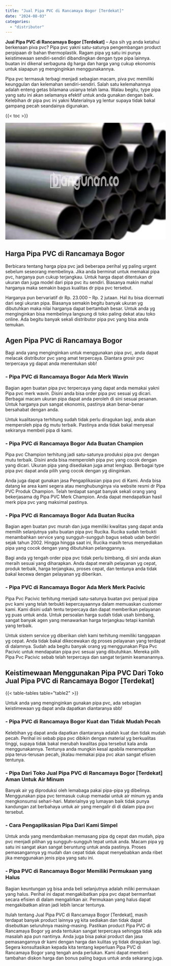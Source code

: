 ```yaml
---
title: "Jual Pipa PVC di Rancamaya Bogor [Terdekat]"
date: "2024-08-03"
categories: 
  - "distributor"
---
```


**Jual Pipa PVC di Rancamaya Bogor \[Terdekat\]** – Apa sih yg anda ketahui berkenaan piva pvc? Pipa pvc yakni satu-satunya pengembangan product perpipaan dr bahan thermoplastik. Ragam pipa yg satu ini punya keistimewaan sendiri-sendiri dibandingkan dengan type pipa lainnya. buatan ini dikenal serbaguna dg harga dan harga yang cukup ekonomis untuk siapapun yg menginginkan menggunakannya.

Pipa pvc termasuk terbagi menjadi sebagian macam, piva pvc memiliki keunggulan dan kelemahan sendiri-sendiri. Salah satu kelemahannya adalah enteng getas bilamana usianya telah lama. Walau begitu, type pipa yang satu ini akan selamanya efektif untuk anda gunakan dengan baik. Kelebihan dr pipa pvc ini yakni Materialnya yg lentur supaya tidak bakal gampang pecah seandainya digunakan.

{{< toc >}}

![Jual Pipa PVC di Rancamaya Bogor [Terdekat]](/images/jaul-pipa-pvc-39.png)

## Harga Pipa PVC di Rancamaya Bogor

Berbicara tentang harga pipa pvc jadi beberapa perihal yg paling urgent sebelum seseorang membelinya. Jika anda berminat untuk memakai pipa pvc, harganya pun cukup terjangkau. Untuk harga dapat ditentukan dr ukuran dan juga model dari pipa pvc itu sendiri. Biasanya makin mahal harganya maka semakin bagus kualitas dr pipa pvc tersebut.

Harganya pun bervariatif dr Rp. 23.000 – Rp. 2 jutaan. Hal itu bisa dicermati dari segi ukuran pipa. Biasanya semakin begitu banyak ukuran yg dibutuhkan maka nilai harganya dapat bertambah besar. Untuk anda yg menginginkan bisa membelinya langsung di toko paling dekat atau toko online. Ada begitu banyak sekali distributor pipa pvc yang bisa anda temukan.

## Agen Pipa PVC di Rancamaya Bogor

Bagi anda yang menginginkan untuk menggunakan pipa pvc, anda dapat melacak distributor pvc yang amat terpercaya. Diantara grosir pvc terpercaya yg dapat anda menentukan sbb!

### \- Pipa PVC di Rancamaya Bogor Ada Merk Wavin

Bagian agen buatan pipa pvc terpercaya yang dapat anda memakai yakni Pipa pvc merk wavin. Disini anda bisa order pipa pvc sesuai yg dicari. Berbagai macam ukuran pipa dapat anda peroleh di sini sesuai pesanan. Untuk harganya pun sangat ekonomis, pastinya akan benar-benar bersahabat dengan anda.

Untuk kualitasnya terhitung sudah tidak perlu diragukan lagi, anda akan memperoleh pipa dg mutu terbaik. Pastinya anda tidak bakal menyesal sekiranya membeli pipa di kami.

### \- Pipa PVC di Rancamaya Bogor Ada Buatan Champion

Pipa pvc Champion terhitung jadi satu-satunya produksi pipa pvc dengan mutu terbaik. Disini anda bisa memperoleh pipa pvc yang cocok dengan yang dicari. Ukuran pipa yang disediakan juga amat lengkap. Berbagai type pipa pvc dapat anda pilih yang cocok dengan yg diinginkan.

Anda juga dapat gunakan jasa Pengaplikasian pipa pvc di Kami. Anda bisa datang ke area kami segera atau menghubunginya via website resmi dr Pipa PVC Produk Champion. Telah terdapat sangat banyak sekali orang yang bekerjasama dg Pipa PVC Merk Champion. Anda dapat mendapatkan hasil merk pipa pvc yang maksimal pastinya.

### \- Pipa PVC di Rancamaya Bogor Ada Buatan Rucika

Bagian agen buatan pvc murah dan juga memiliki kwalitas yang dapat anda memilih selanjutnya yaitu buatan pipa pvc Rucika. Rucika sudah terbukti menambahkan service yang sungguh-sungguh bagus sebab udah berdiri sejak tahun 2002. Hingga hingga saat ini, Rucika masih terus menyediakan pipa yang cocok dengan yang dibutuhkan pelanggannya.

Bagi anda yg tengah order pipa pvc tidak perlu bimbang, di sini anda akan meraih sesuai yang diharapkan. Anda dapat meraih pelayanan yg cepat, produk terbaik, harga terjangkau, proses cepat, dan tentunya anda tidak bakal kecewa dengan pelayanan yg diberikan.

### \- Pipa PVC di Rancamaya Bogor Ada Merk Merk Pacivic

Pipa Pvc Pacivic terhitung menjadi satu-satunya buatan pvc penjual pipa pvc kami yang telah terbukti kepercayaannya dalam memuaskan customer kami. Kami disini udah tentu terpercaya dan dapat memberikan pelayanan yg puas untuk anda. Untuk persoalan harga sudah tidak usah bimbang, sangat banyak agen yang menawarkan harga terjangkau tetapi kamilah yang terbaik.

Untuk sistem service yg diberikan oleh kami terhitung memiliki tanggapan yg cepat. Anda tidak bakal dikecewakan dg proses pelayanan yang terdapat di dalamnya. Sudah ada begitu banyak orang yg menggunakan Pipa Pvc Pacivic untuk mendapatan pipa pvc sesuai yang dibutuhkan. Mereka pilih Pipa Pvc Pacivic sebab telah terpercaya dan sangat terjamin keamanannya.

## Keistimewaan Menggunakan Pipa PVC Dari Toko Jual Pipa PVC di Rancamaya Bogor \[Terdekat\]

{{< table-tables table="table2" >}}

Untuk anda yang menginginkan gunakan pipa pvc, ada sebagian keistimewaan yg dapat anda dapatkan diantaranya sbb!

### \- Pipa PVC di Rancamaya Bogor Kuat dan Tidak Mudah Pecah

Kelebihan yg dapat anda dapatkan diantaranya adalah kuat dan tidak mudah pecah. Perihal ini sebab pipa pvc dibikin dengan material yg berkualitas tinggi, supaya tidak bakal merubah kwalitas pipa tersebut kala anda menggunakannya. Tentunya anda mungkin kesal apabila menempatkan pipa terus-terusan pecah, jikalau memakai pipa pvc akan sangat efisien tentunya.

### \- Pipa Dari Toko Jual Pipa PVC di Rancamaya Bogor \[Terdekat\] Aman Untuk Air Minum

Banyak air yg diproduksi oleh lemabaga pakai pipa-pipa yg dibelinya. Menggunakan pipa pvc termasuk cukup memadai untuk air minum yg anda mengkonsumsi sehari-hari. Materialnya yg lumayan baik tidak punya kandungan zat berbahaya untuk air yang mengalir di di dalam pipa pvc tersebut.

### \- Cara Pengaplikasian Pipa Dari Kami Simpel

Untuk anda yang mendambakan memasang pipa dg cepat dan mudah, pipa pvc menjadi pilihan yg sungguh-sungguh tepat untuk anda. Macam pipa yg satu ini sangat akan sangat beruntung untuk anda pastinya. Proses pemasangannya yg mudah dan cepat tidak dapat menyebabkan anda ribet jika menggunakan jenis pipa yang satu ini.

### \- Pipa PVC di Rancamaya Bogor Memiliki Permukaan yang Halus

Bagian keuntungan yg bisa anda beli selanjutnya adalah miliki permukaan yang halus. Perihal ini dapat mengakibatkan pipa pvc dapat bermanfaat secara efisien di dalam mengalirkan air. Permukaan yang halus dapat mengakibatkan aliran jadi lebih lancar tentunya.

Itulah tentang Jual Pipa PVC di Rancamaya Bogor \[Terdekat\], masih terdapat banyak product lainnya yg kita sediakan dan tidak dapat disebutkan seluruhnya masing-masing. Pastikan product Pipa PVC di Rancamaya Bogor yg anda tentukan sangat terpercaya sehingga tidak ada masalah apa pun nantinya. Anda juga bisa pakai product dan jasa pemasangannya dr kami dengan harga dan kulitas yg tidak diragukan lagi. Segera konsultasikan kepada kita tentang keperluan Pipa PVC di Rancamaya Bogor yang tengah anda perlukan. Kami dapat memberi tambahan diskon harga dan bonus paling bagus untuk anda sekarang juga.
